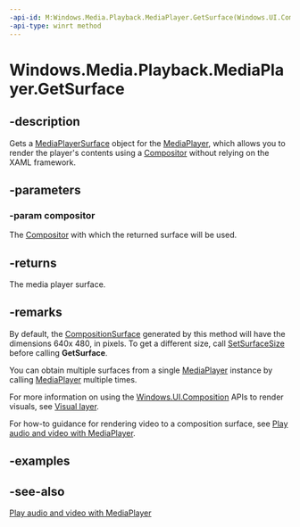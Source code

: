 ```yaml
---
-api-id: M:Windows.Media.Playback.MediaPlayer.GetSurface(Windows.UI.Composition.Compositor)
-api-type: winrt method
---
```


<!-- Method syntax
public Windows.Media.Playback.MediaPlayerSurface GetSurface(Windows.UI.Composition.Compositor compositor)
-->

# Windows.Media.Playback.MediaPlayer.GetSurface

## -description
Gets a [MediaPlayerSurface](mediaplayersurface.md) object for the [MediaPlayer](mediaplayer.md), which allows you to render the player's contents using a [Compositor](mediaplayersurface_compositor.md) without relying on the XAML framework.

## -parameters
### -param compositor
The [Compositor](../windows.ui.composition/compositor.md) with which the returned surface will be used.

## -returns
The media player surface.

## -remarks
By default, the [CompositionSurface](../windows.ui.composition/icompositionsurface.md) generated by this method will have the dimensions 640x 480, in pixels. To get a different size, call [SetSurfaceSize](mediaplayer_setsurfacesize_1529588590.md) before calling **GetSurface**.

You can obtain multiple surfaces from a single [MediaPlayer](mediaplayer.md) instance by calling [MediaPlayer](mediaplayer.md) multiple times.

For more information on using the [Windows.UI.Composition](../windows.ui.composition/windows_ui_composition.md) APIs to render visuals, see [Visual layer](https://msdn.microsoft.com/en-us/windows/uwp/graphics/visual-layer).

For how-to guidance for rendering video to a composition surface, see [Play audio and video with MediaPlayer](https://msdn.microsoft.com/en-us/windows/uwp/audio-video-camera/play-audio-and-video-with-mediaplayer#use-mediaplayersurface-to-render-video-to-a-windowsuicomposition-surface).

## -examples

## -see-also
[Play audio and video with MediaPlayer](https://msdn.microsoft.com/en-us/windows/uwp/audio-video-camera/play-audio-and-video-with-mediaplayer#use-mediaplayersurface-to-render-video-to-a-windowsuicomposition-surface)